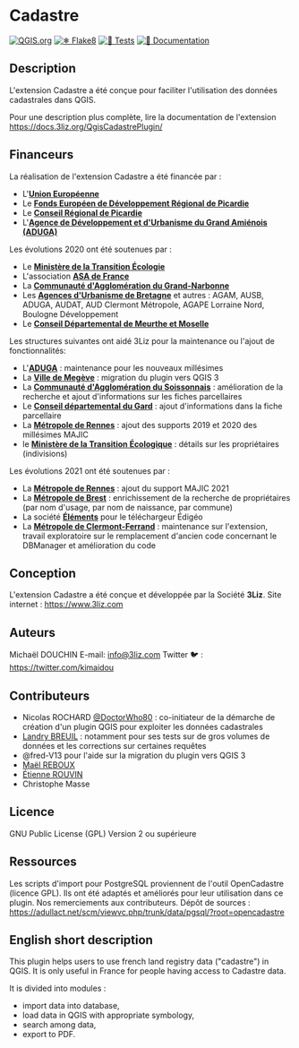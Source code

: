 # Cadastre

[![QGIS.org](https://img.shields.io/badge/QGIS.org-published-green)](https://plugins.qgis.org/plugins/cadastre/)
[![❄ Flake8](https://github.com/3liz/QgisCadastrePlugin/actions/workflows/test-lint.yml/badge.svg)](https://github.com/3liz/QgisCadastrePlugin/actions/workflows/test-lint.yml)
[![🎳 Tests](https://github.com/3liz/QgisCadastrePlugin/actions/workflows/test-python.yml/badge.svg)](https://github.com/3liz/QgisCadastrePlugin/actions/workflows/test-python.yml)
[![📖 Documentation](https://github.com/3liz/QgisCadastrePlugin/actions/workflows/publish-doc.yml/badge.svg)](https://github.com/3liz/QgisCadastrePlugin/actions/workflows/publish-doc.yml)

## Description

L'extension Cadastre a été conçue pour faciliter l'utilisation des données cadastrales dans QGIS.

Pour une description plus complète, lire la documentation de l'extension https://docs.3liz.org/QgisCadastrePlugin/

## Financeurs

La réalisation de l'extension Cadastre a été financée par :

* L'**[Union Européenne](http://europa.eu/)**
* Le **[Fonds Européen de Développement Régional de Picardie](http://www.picardie-europe.eu)**
* Le **[Conseil Régional de Picardie](http://www.picardie.fr)**
* L'**[Agence de Développement et d'Urbanisme du Grand Amiénois (ADUGA)](http://www.aduga.org)**

Les évolutions 2020 ont été soutenues par :

* Le **[Ministère de la Transition Écologie](https://www.ecologie.gouv.fr/)**
* L'association **[ASA de France](http://asadefrance.fr/)**
* La **[Communauté d'Agglomération du Grand-Narbonne](https://www.legrandnarbonne.com/)**
* Les **[Agences d'Urbanisme de Bretagne](https://www.datagences-bretagne.bzh/)** et autres : AGAM, AUSB, ADUGA, AUDAT, AUD Clermont Métropole, AGAPE Lorraine Nord, Boulogne Développement
* Le **[Conseil Départemental de Meurthe et Moselle](http://www.meurthe-et-moselle.fr/)**

Les structures suivantes ont aidé 3Liz pour la maintenance ou l'ajout de fonctionnalités:

- L'**[ADUGA](https://www.aduga.org/)** : maintenance pour les nouveaux millésimes
- La **[Ville de Megève](https://mairie.megeve.fr/)** : migration du plugin vers QGIS 3
- La **[Communauté d'Agglomération du Soissonnais](http://agglo.grandsoissons.com/accueil-3.html)** : amélioration de la recherche et ajout d'informations sur les fiches parcellaires
- Le **[Conseil départemental du Gard](https://www.gard.fr/accueil.html)** : ajout d'informations dans la fiche parcellaire
- La **[Métropole de Rennes](https://metropole.rennes.fr/)** : ajout des supports 2019 et 2020 des millésimes MAJIC
- le **[Ministère de la Transition Écologique](https://www.ecologie.gouv.fr/)** : détails sur les propriétaires (indivisions)

Les évolutions 2021 ont été soutenues par :

- La **[Métropole de Rennes](https://metropole.rennes.fr/)** : ajout du support MAJIC 2021
- La **[Métropole de Brest](https://www.brest.fr/brestfr-accueil-1575.html)** : enrichissement de la recherche de propriétaires (par nom d'usage, par nom de naissance, par commune)
- La société **[Éléments](https://www.elements.green/)** pour le téléchargeur Édigéo
- La **[Métropole de Clermont-Ferrand](https://www.clermontmetropole.eu)** :
  maintenance sur l'extension, travail exploratoire sur le remplacement d'ancien code concernant le DBManager et amélioration du code

## Conception

L'extension Cadastre a été conçue et développée par la Société **3Liz**.
Site internet : https://www.3liz.com

## Auteurs

Michaël DOUCHIN
E-mail: info@3liz.com
Twitter 🐦 : https://twitter.com/kimaidou

## Contributeurs

* Nicolas ROCHARD [@DoctorWho80](https://twitter.com/DoctorWho80) : co-initiateur de la démarche de création d'un plugin QGIS pour exploiter les données cadastrales
* [Landry BREUIL](https://github.com/landryb) : notamment pour ses tests sur de gros volumes de données
  et les corrections sur certaines requêtes
* @fred-V13 pour l'aide sur la migration du plugin vers QGIS 3
* [Maël REBOUX](https://github.com/MaelREBOUX)
* [Étienne ROUVIN](https://github.com/EtienneRouvin)
* Christophe Masse

## Licence

GNU Public License (GPL) Version 2 ou supérieure

## Ressources

Les scripts d'import pour PostgreSQL proviennent de l'outil OpenCadastre (licence GPL). Ils ont été adaptés et améliorés pour leur utilisation dans ce plugin. Nos remerciements aux contributeurs.
Dépôt de sources : https://adullact.net/scm/viewvc.php/trunk/data/pgsql/?root=opencadastre

## English short description

This plugin helps users to use french land registry data ("cadastre") in QGIS. It is only useful in France for people having access to Cadastre data.

It is divided into modules :

* import data into database,
* load data in QGIS with appropriate symbology,
* search among data,
* export to PDF.
